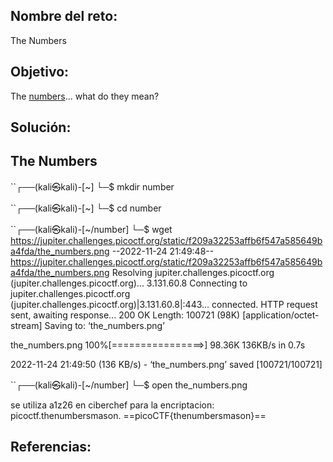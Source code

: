 ## Nombre del reto:
The Numbers

## Objetivo:
The [numbers](https://jupiter.challenges.picoctf.org/static/f209a32253affb6f547a585649ba4fda/the_numbers.png)... what do they mean?

## Solución:
The Numbers
-----------------------------------------
``┌──(kali㉿kali)-[~]
└─$ mkdir number  
                                                                             
``┌──(kali㉿kali)-[~]
└─$ cd number   
                                                                             
``┌──(kali㉿kali)-[~/number]
└─$ wget https://jupiter.challenges.picoctf.org/static/f209a32253affb6f547a585649ba4fda/the_numbers.png
--2022-11-24 21:49:48--  https://jupiter.challenges.picoctf.org/static/f209a32253affb6f547a585649ba4fda/the_numbers.png
Resolving jupiter.challenges.picoctf.org (jupiter.challenges.picoctf.org)... 3.131.60.8
Connecting to jupiter.challenges.picoctf.org (jupiter.challenges.picoctf.org)|3.131.60.8|:443... connected.
HTTP request sent, awaiting response... 200 OK
Length: 100721 (98K) [application/octet-stream]
Saving to: ‘the_numbers.png’

the_numbers.png     100%[================>]  98.36K   136KB/s    in 0.7s    

2022-11-24 21:49:50 (136 KB/s) - ‘the_numbers.png’ saved [100721/100721]

                                                                             
``┌──(kali㉿kali)-[~/number]
└─$ open the_numbers.png 

se utiliza a1z26 en ciberchef para la encriptacion: picoctf.thenumbersmason.
==picoCTF{thenumbersmason}==
## Referencias: